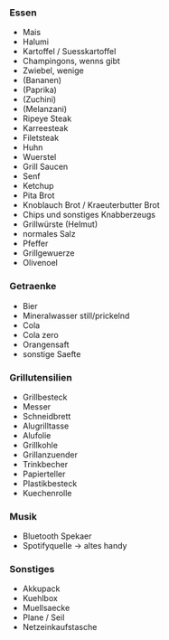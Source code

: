 ### Essen

- Mais
- Halumi
- Kartoffel / Suesskartoffel
- Champingons, wenns gibt
- Zwiebel, wenige
- (Bananen)
- (Paprika)
- (Zuchini) 
- (Melanzani)
- Ripeye Steak 
- Karreesteak
- Filetsteak
- Huhn
- Wuerstel
- Grill Saucen
- Senf
- Ketchup
- Pita Brot
- Knoblauch Brot / Kraeuterbutter Brot
- Chips und sonstiges Knabberzeugs
- Grillwürste (Helmut)
- normales Salz 
- Pfeffer
- Grillgewuerze
- Olivenoel 

### Getraenke
- Bier 
- Mineralwasser still/prickelnd
- Cola
- Cola zero
- Orangensaft
- sonstige Saefte

### Grillutensilien
- Grillbesteck 
- Messer 
- Schneidbrett 
- Alugrilltasse 
- Alufolie 
- Grillkohle
- Grillanzuender
- Trinkbecher
- Papierteller 
- Plastikbesteck 
- Kuechenrolle 

### Musik
- Bluetooth Spekaer 
- Spotifyquelle -> altes handy

### Sonstiges
- Akkupack
- Kuehlbox 
- Muellsaecke
- Plane / Seil 
- Netzeinkaufstasche
